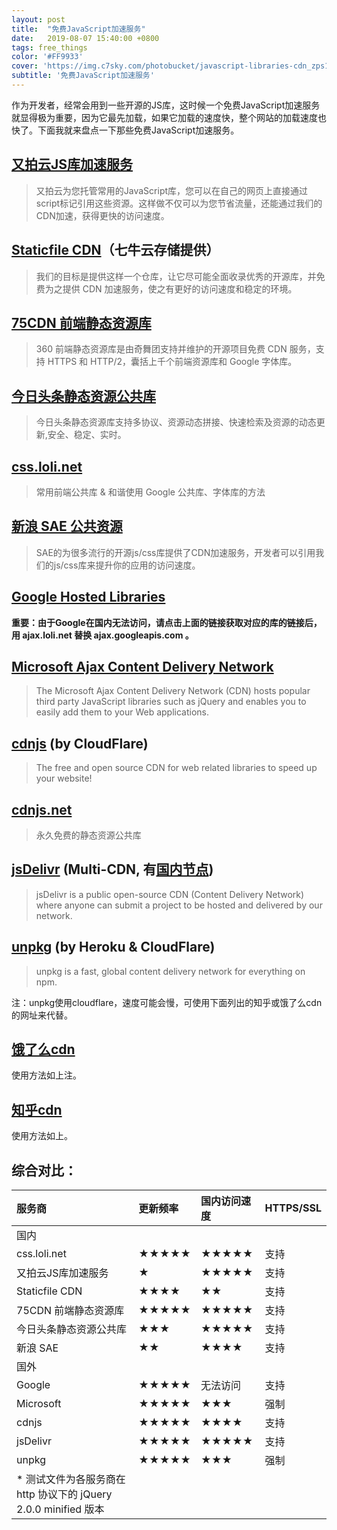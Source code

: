 ```yaml
---
layout: post
title:  "免费JavaScript加速服务"
date:   2019-08-07 15:40:00 +0800
tags: free_things
color: '#FF9933'
cover: 'https://img.c7sky.com/photobucket/javascript-libraries-cdn_zps1db67ec0.png'
subtitle: '免费JavaScript加速服务'
---
```

作为开发者，经常会用到一些开源的JS库，这时候一个免费JavaScript加速服务就显得极为重要，因为它最先加载，如果它加载的速度快，整个网站的加载速度也快了。下面我就来盘点一下那些免费JavaScript加速服务。<br>

## [又拍云JS库加速服务](http://jscdn.upai.com/)<br>

> 又拍云为您托管常用的JavaScript库，您可以在自己的网页上直接通过script标记引用这些资源。这样做不仅可以为您节省流量，还能通过我们的CDN加速，获得更快的访问速度。<br>

## [Staticfile CDN](http://staticfile.org/)（七牛云存储提供）<br>

> 我们的目标是提供这样一个仓库，让它尽可能全面收录优秀的开源库，并免费为之提供 CDN 加速服务，使之有更好的访问速度和稳定的环境。<br>

## [75CDN 前端静态资源库](https://cdn.baomitu.com/)<br>

> 360 前端静态资源库是由奇舞团支持并维护的开源项目免费 CDN 服务，支持 HTTPS 和 HTTP/2，囊括上千个前端资源库和 Google 字体库。<br>

## [今日头条静态资源公共库](https://cdn.bytedance.com/)<br>

> 今日头条静态资源库支持多协议、资源动态拼接、快速检索及资源的动态更新,安全、稳定、实时。<br>

## [css.loli.net](https://css.loli.net/)<br>

> 常用前端公共库 & 和谐使用 Google 公共库、字体库的方法<br>

## [新浪 SAE 公共资源](http://lib.sinaapp.com/)<br>

> SAE的为很多流行的开源js/css库提供了CDN加速服务，开发者可以引用我们的js/css库来提升你的应用的访问速度。<br>

## [Google Hosted Libraries](https://developers.google.cn/speed/libraries/)<br>
**重要：由于Google在国内无法访问，请点击上面的链接获取对应的库的链接后，用 ajax.loli.net 替换 ajax.googleapis.com 。**

> 
## [Microsoft Ajax Content Delivery Network](https://docs.microsoft.com/en-us/aspnet/ajax/cdn/overview)<br>

> The Microsoft Ajax Content Delivery Network (CDN) hosts popular third party JavaScript libraries such as jQuery and enables you to easily add them to your Web applications.<br>

## [cdnjs](http://cdnjs.com/) (by CloudFlare)<br>

> The free and open source CDN for web related libraries to speed up your website!<br>

## [cdnjs.net](https://cdnjs.net)<br>

> 永久免费的静态资源公共库<br>

## [jsDelivr](http://www.jsdelivr.com/) (Multi-CDN, 有[国内节点](https://www.jsdelivr.com/network))<br>

> jsDelivr is a public open-source CDN (Content Delivery Network) where anyone can submit a project to be hosted and delivered by our network.<br>

## [unpkg](https://unpkg.com/) (by Heroku & CloudFlare)<br>

> unpkg is a fast, global content delivery network for everything on npm.<br>

注：unpkg使用cloudflare，速度可能会慢，可使用下面列出的知乎或饿了么cdn的网址来代替。<br>

## [饿了么cdn](https://npm.elemecdn.com/)<br>
使用方法如上注。<br>

## [知乎cdn](https://unpkg.zhimg.com)<br>
使用方法如上。<br>


## 综合对比：

| 服务商                                                       | 更新频率 | 国内访问速度 | HTTPS/SSL |
| :----------------------------------------------------------- | :------- | :----------- | :-------- |
| 国内                                                         |          |              |           |
| css.loli.net                                                 | ★★★★★    | ★★★★★        | 支持      |
| 又拍云JS库加速服务                                           | ★        | ★★★★★        | 支持      |
| Staticfile CDN                                               | ★★★★     | ★★           | 支持      |
| 75CDN 前端静态资源库                                         | ★★★★★    | ★★★★★        | 支持      |
| 今日头条静态资源公共库                                       | ★★★      | ★★★★★        | 支持      |
| 新浪 SAE                                                     | ★★       | ★★★★         | 支持      |
| 国外                                                         |          |              |           |
| Google                                                       | ★★★★★    | 无法访问     | 支持      |
| Microsoft                                                    | ★★★★★    | ★★★          | 强制      |
| cdnjs                                                        | ★★★★★    | ★★★★         | 支持      |
| jsDelivr                                                     | ★★★★★    | ★★★★★        | 支持      |
| unpkg                                                        | ★★★★★    | ★★★          | 强制      |
| * 测试文件为各服务商在 http 协议下的 jQuery 2.0.0 minified 版本 |          |              |           |